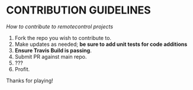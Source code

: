 # CONTRIBUTION GUIDELINES

*How to contribute to remotecontrol projects*

1. Fork the repo you wish to contribute to.
2. Make updates as needed; **be sure to add unit tests for code additions**
3. **Ensure Travis Build is passing**. 
4. Submit PR against main repo.
5. ???
6. Profit.

Thanks for playing!
